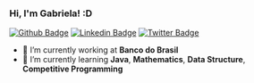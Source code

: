 ### Hi, I'm Gabriela! :D

[![Github Badge](https://img.shields.io/badge/-Github-000?style=flat-square&logo=Github&logoColor=white&link=https://github.com/gabidevjava)](https://github.com/gabidevjava)
[![Linkedin Badge](https://img.shields.io/badge/-LinkedIn-blue?style=flat-square&logo=Linkedin&logoColor=white&link=https://www.linkedin.com/in/gabriela-guedes-a59b9b12b//)](https://www.linkedin.com/in/gabriela-guedes-a59b9b12b//)
[![Twitter Badge](https://img.shields.io/badge/-Twitter-1ca0f1?style=flat-square&labelColor=1ca0f1&logo=twitter&logoColor=white&link=https://twitter.com/gabidevjava)](https://twitter.com/gabidevjava)

- 🔭 I’m currently working at **Banco do Brasil**
- 🌱 I’m currently learning **Java**, **Mathematics**, **Data Structure**, **Competitive Programming**
